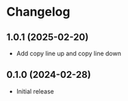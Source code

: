 # Changelog

## 1.0.1 (2025-02-20)

- Add copy line up and copy line down

## 0.1.0 (2024-02-28)

- Initial release
